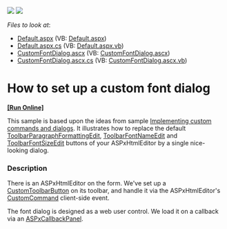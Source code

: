 <!-- default badges list -->
[![](https://img.shields.io/badge/Open_in_DevExpress_Support_Center-FF7200?style=flat-square&logo=DevExpress&logoColor=white)](https://supportcenter.devexpress.com/ticket/details/E1934)
[![](https://img.shields.io/badge/📖_How_to_use_DevExpress_Examples-e9f6fc?style=flat-square)](https://docs.devexpress.com/GeneralInformation/403183)
<!-- default badges end -->
<!-- default file list -->
*Files to look at*:

* [Default.aspx](./CS/HtmlEditorCustomFontDialog/Default.aspx) (VB: [Default.aspx](./VB/HtmlEditorCustomFontDialog/Default.aspx))
* [Default.aspx.cs](./CS/HtmlEditorCustomFontDialog/Default.aspx.cs) (VB: [Default.aspx.vb](./VB/HtmlEditorCustomFontDialog/Default.aspx.vb))
* [CustomFontDialog.ascx](./CS/HtmlEditorCustomFontDialog/UserControls/CustomFontDialog.ascx) (VB: [CustomFontDialog.ascx](./VB/HtmlEditorCustomFontDialog/UserControls/CustomFontDialog.ascx))
* [CustomFontDialog.ascx.cs](./CS/HtmlEditorCustomFontDialog/UserControls/CustomFontDialog.ascx.cs) (VB: [CustomFontDialog.ascx.vb](./VB/HtmlEditorCustomFontDialog/UserControls/CustomFontDialog.ascx.vb))
<!-- default file list end -->
# How to set up a custom font dialog
<!-- run online -->
**[[Run Online]](https://codecentral.devexpress.com/e1934/)**
<!-- run online end -->


<p>This sample is based upon the ideas from sample <a href="https://www.devexpress.com/Support/Center/p/E360">Implementing custom commands and dialogs</a>.  It illustrates how to replace the default <a href="http://documentation.devexpress.com/#AspNet/DevExpressWebASPxHtmlEditorToolbarParagraphFormattingEditMembersTopicAll">ToolbarParagraphFormattingEdit</a>, <a href="http://documentation.devexpress.com/#AspNet/DevExpressWebASPxHtmlEditorToolbarFontNameEditMembersTopicAll">ToolbarFontNameEdit</a> and <a href="http://documentation.devexpress.com/#AspNet/DevExpressWebASPxHtmlEditorToolbarFontSizeEditMembersTopicAll">ToolbarFontSizeEdit</a> buttons of your ASPxHtmlEditor by a single nice-looking dialog.</p>


<h3>Description</h3>

<p>There is an ASPxHtmlEditor on the form. We&#39;ve set up a <a href="http://documentation.devexpress.com/#AspNet/DevExpressWebASPxHtmlEditorCustomToolbarButtonMembersTopicAll">CustomToolbarButton</a> on its toolbar, and handle it via the ASPxHtmlEditor&#39;s <a href="http://documentation.devexpress.com/#AspNet/DevExpressWebASPxHtmlEditorScriptsASPxClientHtmlEditor_CustomCommandtopic">CustomCommand</a> client-side event.</p><p>The font dialog is designed as a web user control.  We load it on a callback via an <a href="http://documentation.devexpress.com/#AspNet/clsDevExpressWebASPxCallbackPanelASPxCallbackPaneltopic">ASPxCallbackPanel</a>.</p>

<br/>


